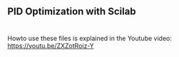 ## PID Optimization with Scilab
#
Howto use these files is explained in the Youtube video:  https://youtu.be/ZXZotRoiz-Y
